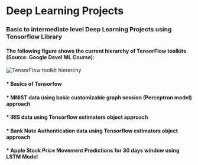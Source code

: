 # Deep Learning Projects
### Basic to intermediate level Deep Learning Projects using Tensorflow Library
#### The following figure shows the current hierarchy of TensorFlow toolkits (Source: Google Devel ML Course):

![TensorFlow toolkit hierarchy](https://developers.google.com/machine-learning/crash-course/images/TFHierarchy.svg)

#### * Basics of Tensorfow
#### * MNIST data using basic customizable graph session (Perceptron model) approach
#### * IRIS data using Tensorflow estimators object approach
#### * Bank Note Authentication data using Tensorflow estimators object approach
#### * Apple Stock Price Movement Predictions for 30 days window using LSTM Model
